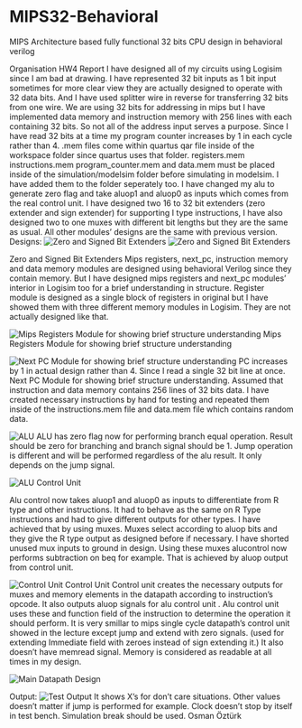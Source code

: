 # MIPS32-Behavioral
MIPS Architecture based fully functional 32 bits CPU design in behavioral verilog

Organisation HW4 Report
I have designed all of my circuits using Logisim since I am bad at drawing. I have represented 32 bit inputs as 1 bit input sometimes for more clear view they are actually designed to operate with 32 data bits. And I have used splitter wire in reverse for transferring 32 bits from one wire. 
We are using 32 bits for addressing in mips  but I have implemented data memory and instruction memory with 256 lines with each containing 32 bits. So  not all of the address input serves a purpose. Since I have read 32 bits at a time my program counter increases by 1 in each cycle rather than 4.
.mem files  come within quartus qar file inside of the workspace folder since quartus uses that folder. registers.mem instructions.mem program_counter.mem and data.mem must be placed inside of the simulation/modelsim folder before simulating in modelsim. I have added them to the folder seperately too. 
I have changed my alu to generate zero flag and take aluop1 and aluop0 as inputs which comes from the real control unit.
I have designed two 16 to 32 bit extenders (zero extender and sign extender) for supporting I type instructions, I have also designed two to one muxes with different bit lengths but they are the same as usual. All other modules’ designs are the same with previous version.
Designs:
![Zero and Signed Bit Extenders](media/image1.png) ![Zero and Signed Bit Extenders](media/image2.png)
   
Zero and Signed Bit Extenders
Mips registers, next_pc, instruction memory and data memory modules are designed using behavioral Verilog since they contain memory. But I have designed mips registers and next_pc modules’ interior in Logisim too for a brief understanding in structure. Register module is designed as a single block of registers in original but I have showed them with three different memory modules in Logisim. They are not actually designed like that. 

![Mips Registers Module for showing brief structure understanding](media/image3.png)
Mips Registers Module for showing brief structure understanding

![Next PC Module for showing brief structure understanding](media/image4.png)
PC increases by 1 in actual design rather than 4. Since I read a single 32 bit line at once.
Next PC Module for showing brief structure understanding.
Assumed that instruction and data memory contains 256 lines of 32 bits data. I have created necessary instructions by hand for testing and repeated them inside of the instructions.mem file and data.mem file which contains random data.

![ALU](media/image5.png)
ALU has zero flag now for performing branch equal operation. Result should be zero for branching and branch signal should be 1. Jump operation is different and will be performed regardless of the alu result. It only depends on the jump signal.


![ALU Control Unit](media/image6.png)

Alu control now takes aluop1 and aluop0 as inputs to differentiate from R type and other instructions. It had to behave as the same on R Type instructions and had to give different outputs for other types. I have achieved that by using muxes. Muxes select according to aluop bits and they give the R type output as designed before if necessary. I have shorted unused mux inputs to ground in design. Using these muxes alucontrol now performs subtraction on beq for example. That is achieved by aluop output from control unit.

![Control Unit](media/image7.png)
Control Unit
Control unit creates the necessary outputs for muxes and memory elements in the datapath according to instruction’s opcode. It also outputs aluop signals for alu control unit . Alu control unit uses these and function field of the instruction to determine the operation it should perform. It is very smillar to mips single cycle datapath’s control unit showed in the lecture except jump and extend with zero signals. (used for extending Immediate field with zeroes instead of sign extending it.) It also doesn’t have memread signal. Memory is considered as readable at all times in my design.

![Main Datapath Design](media/image8.png)

Output: 
![Test Output](media/image9.png)
It shows X’s for don’t care situations. Other values doesn’t matter if jump is performed for example. Clock doesn’t stop by itself in test bench. Simulation break should be used.
Osman Öztürk
